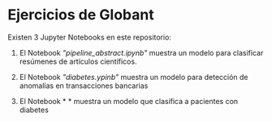 # Ejercicios de Globant

Existen 3 Jupyter Notebooks en este repositorio:

1. El Notebook *"pipeline_abstract.ipynb"* muestra un modelo para clasificar resúmenes de artículos científicos. 

2. El Notebook *"diabetes.ypinb"* muestra un modelo para detección de anomalías en transacciones bancarias

3. El Notebook * * muestra un modelo que clasifica a pacientes con diabetes
